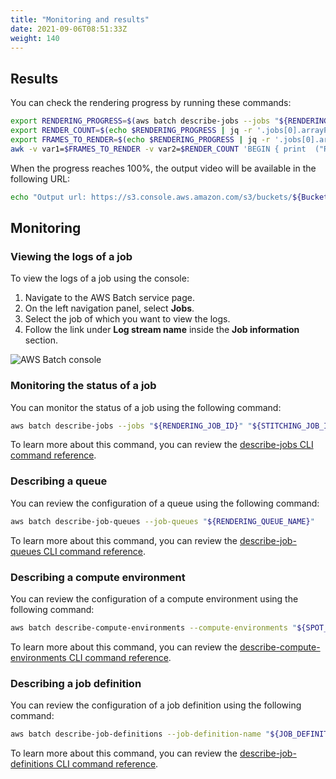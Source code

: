 ```yaml
---
title: "Monitoring and results"
date: 2021-09-06T08:51:33Z
weight: 140
---
```


## Results

You can check the rendering progress by running these commands:

```bash
export RENDERING_PROGRESS=$(aws batch describe-jobs --jobs "${RENDERING_JOB_ID}") && \
export RENDER_COUNT=$(echo $RENDERING_PROGRESS | jq -r '.jobs[0].arrayProperties.statusSummary.SUCCEEDED') && \
export FRAMES_TO_RENDER=$(echo $RENDERING_PROGRESS | jq -r '.jobs[0].arrayProperties.size') && \
awk -v var1=$FRAMES_TO_RENDER -v var2=$RENDER_COUNT 'BEGIN { print  ("Rendering progress: " (var2 / var1) * 100 "% ==> " var2 " out of " var1 " frames rendered.") }'
```

When the progress reaches 100%, the output video will be available in the following URL:

```bash
echo "Output url: https://s3.console.aws.amazon.com/s3/buckets/${BucketName}?region=${AWS_DEFAULT_REGION}&prefix=${JOB_NAME}/output.mp4"
```

## Monitoring

### Viewing the logs of a job

To view the logs of a job using the console:

1. Navigate to the AWS Batch service page.
2. On the left navigation panel, select **Jobs**.
3. Select the job of which you want to view the logs.
4. Follow the link under **Log stream name** inside the **Job information** section.

![AWS Batch console](/images/rendering-with-batch/logs.png)

### Monitoring the status of a job

You can monitor the status of a job using the following command:

```bash
aws batch describe-jobs --jobs "${RENDERING_JOB_ID}" "${STITCHING_JOB_ID}"
```

To learn more about this command, you can review the [describe-jobs CLI command reference](https://docs.aws.amazon.com/cli/latest/reference/batch/describe-jobs.html).

### Describing a queue

You can review the configuration of a queue using the following command:

```bash
aws batch describe-job-queues --job-queues "${RENDERING_QUEUE_NAME}"
```

To learn more about this command, you can review the [describe-job-queues CLI command reference](https://docs.aws.amazon.com/cli/latest/reference/batch/describe-job-queues.html).

### Describing a compute environment

You can review the configuration of a compute environment using the following command:

```bash
aws batch describe-compute-environments --compute-environments "${SPOT_COMPUTE_ENV_NAME}" "${ONDEMAND_COMPUTE_ENV_NAME}"
```

To learn more about this command, you can review the [describe-compute-environments CLI command reference](https://docs.aws.amazon.com/cli/latest/reference/batch/describe-compute-environments.html).

### Describing a job definition

You can review the configuration of a job definition using the following command:

```bash
aws batch describe-job-definitions --job-definition-name "${JOB_DEFINITION_NAME}"
```

To learn more about this command, you can review the [describe-job-definitions CLI command reference](https://docs.aws.amazon.com/cli/latest/reference/batch/describe-job-definitions.html).
